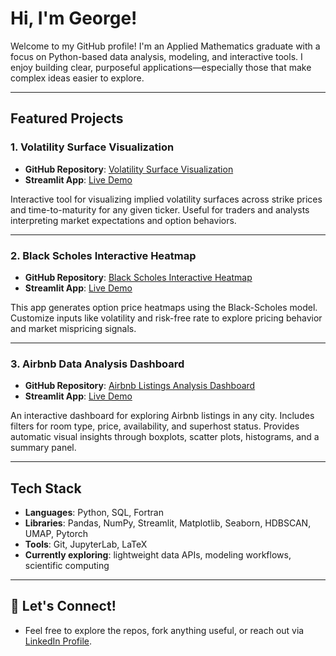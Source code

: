 # Hi, I'm George!

Welcome to my GitHub profile!
I'm an Applied Mathematics graduate with a focus on Python-based data analysis, modeling, and interactive tools. I enjoy building clear, purposeful applications—especially those that make complex ideas easier to explore.

---

## Featured Projects

### 1. Volatility Surface Visualization
- **GitHub Repository**: [Volatility Surface Visualization](https://github.com/George-Dros/Volatility_Surface)
- **Streamlit App**: [Live Demo](https://implied-volatility-surface-app.streamlit.app/)

Interactive tool for visualizing implied volatility surfaces across strike prices and time-to-maturity for any given ticker. Useful for traders and analysts interpreting market expectations and option behaviors.

---

### 2. Black Scholes Interactive Heatmap
- **GitHub Repository**: [Black Scholes Interactive Heatmap](https://github.com/George-Dros/Black-Scholes-Interactive-heatmap)
- **Streamlit App**: [Live Demo](https://black-scholes-interactive-heatmap.streamlit.app/)

This app generates option price heatmaps using the Black-Scholes model. Customize inputs like volatility and risk-free rate to explore pricing behavior and market mispricing signals.

---

### 3. Airbnb Data Analysis Dashboard  
- **GitHub Repository**: [Airbnb Listings Analysis Dashboard](https://github.com/George-Dros/airbnb-data-analysis) 
- **Streamlit App**: [Live Demo](https://airbnb-data-analysis-4bt46peyrzkpvljg6fkqtz.streamlit.app/)

An interactive dashboard for exploring Airbnb listings in any city. Includes filters for room type, price, availability, and superhost status. Provides automatic visual insights through boxplots, scatter plots, histograms, and a summary panel.

---

## Tech Stack  

- **Languages**: Python, SQL, Fortran  
- **Libraries**: Pandas, NumPy, Streamlit, Matplotlib, Seaborn, HDBSCAN, UMAP, Pytorch  
- **Tools**: Git, JupyterLab, LaTeX  
- **Currently exploring**: lightweight data APIs, modeling workflows, scientific computing

---

## 🔗 Let's Connect!
- Feel free to explore the repos, fork anything useful, or reach out via [LinkedIn Profile](https://www.linkedin.com/in/georgios-drosogiannis/).
